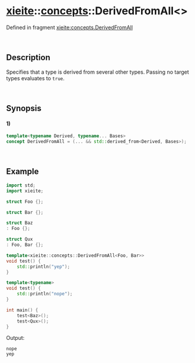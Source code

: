 # [xieite](../../xieite.md)\:\:[concepts](../../concepts.md)\:\:DerivedFromAll\<\>
Defined in fragment [xieite:concepts.DerivedFromAll](../../../src/concepts/derived_from_all.cpp)

&nbsp;

## Description
Specifies that a type is derived from several other types. Passing no target types evaluates to `true`.

&nbsp;

## Synopsis
#### 1)
```cpp
template<typename Derived, typename... Bases>
concept DerivedFromAll = (... && std::derived_from<Derived, Bases>);
```

&nbsp;

## Example
```cpp
import std;
import xieite;

struct Foo {};

struct Bar {};

struct Baz
: Foo {};

struct Qux
: Foo, Bar {};

template<xieite::concepts::DerivedFromAll<Foo, Bar>>
void test() {
    std::println("yep");
}

template<typename>
void test() {
    std::println("nope");
}

int main() {
    test<Baz>();
    test<Qux>();
}
```
Output:
```
nope
yep
```
